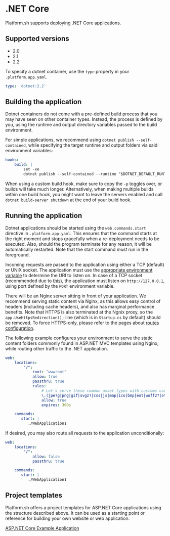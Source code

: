 # .NET Core


Platform.sh supports deploying .NET Core applications.

## Supported versions

* 2.0
* 2.1
* 2.2

To specify a dotnet container, use the `type` property in your `.platform.app.yaml`.

```yaml
type: 'dotnet:2.2'
```

## Building the application

Dotnet containers do not come with a pre-defined build process that you may have seen on other container types. Instead, the process is defined by you, using the runtime and output directory variables passed to the build environment.

For simple applications, we recommend using `dotnet publish --self-contained`, while specifying the target runtime and output folders via said environment variables:

```yaml
hooks:
    build: |
        set -xe
        dotnet publish --self-contained --runtime "$DOTNET_DEFAULT_RUNTIME" --output "$PLATFORM_OUTPUT_DIR" -p:UseRazorBuildServer=false -p:UseSharedCompilation=false
```

When using a custom build hook, make sure to copy the `-p` toggles over, or builds will take much longer. Alternatively, when making multiple builds within one build hook, you might want to leave the servers enabled and call `dotnet build-server shutdown` at the end of your build hook.

## Running the application

Dotnet applications should be started using the `web.commands.start` directive in `.platform.app.yaml`. This ensures that the command starts at the right moment and stops gracefully when a re-deployment needs to be executed. Also, should the program terminate for any reason, it will be automatically restarted. Note that the start command _must_ run in the foreground.

Incoming requests are passed to the application using either a TCP (default) or UNIX socket. The application must use the [appropriate environment variable](/configuration/app/web.html#socket-family) to determine the URI to listen on. In case of a TCP socket (recommended due to [this](https://go.microsoft.com/fwlink/?linkid=874850)), the application must listen on `http://127.0.0.1`, using port defined by the `PORT` environment variable.


There will be an Nginx server sitting in front of your application. We recommend serving static content via Nginx, as this allows easy control of headers (including cache headers), and also has marginal performance benefits. Note that HTTPS is also terminated at the Ngnix proxy, so the `app.UseHttpsRedirection();` line (which is in `Startup.cs` by default) should be removed. To force HTTPS-only, please refer to the pages about [routes configuration](/configuration/routes/https.html#https).

The following example configures your environment to serve the static content folders commonly found in ASP.NET MVC templates using Nginx, while routing other traffic to the .NET application.

```yaml
web:
    locations:
        "/":
            root: "wwwroot"
            allow: true
            passthru: true
            rules:
                # Let's serve these common asset types with customs cache headers.
                \.(jpe?g|png|gif|svgz?|css|js|map|ico|bmp|eot|woff2?|otf|ttf)$:
                allow: true
                expires: 300s

    commands:
       start: |
          ./WebApplication1
```

If desired, you may also route all requests to the application unconditionally:

```yaml
web:
    locations:
        "/":
            allow: false
            passthru: true

    commands:
       start: |
          ./WebApplication1
```


## Project templates

Platform.sh offers a project templates for ASP.NET Core applications using the structure described above.  It can be used as a starting point or reference for building your own website or web application.

[ASP.NET Core Example Application](https://github.com/platformsh/platformsh-example-aspnetcore)


